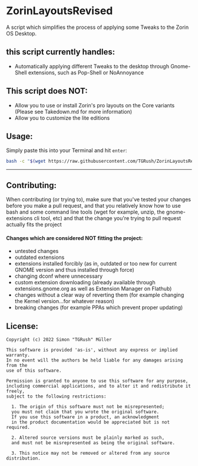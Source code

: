 # ZorinLayoutsRevised
A script which simplifies the process of applying some Tweaks to the Zorin OS Desktop.

## this script currently handles:
- Automatically applying different Tweaks to the desktop through Gnome-Shell extensions, such as Pop-Shell or NoAnnoyance

## This script does NOT:
- Allow you to use or install Zorin's pro layouts on the Core variants (Please see Takedown.md for more information)
- Allow you to customize the lite editions

## Usage:
Simply paste this into your Terminal and hit `enter`:
```bash
bash -c "$(wget https://raw.githubusercontent.com/TGRush/ZorinLayoutsRevised/master/morelayoutsinstall.sh -O -)"
```

---

## Contributing:
When contributing (or trying to), make sure that you've tested your changes before you make a pull request, and that you relatively know how to use bash and some command line tools (wget for example, unzip, the gnome-extensions cli tool, etc) and that the change you're trying to pull request actually fits the project 

#### Changes which are considered NOT fitting the project:
- untested changes
- outdated extensions
- extensions installed forcibly (as in, outdated or too new for current GNOME version and thus installed through force)
- changing dconf where unnecessary
- custom extension downloading (already available through extensions.gnome.org as well as Extension Manager on Flathub)
- changes without a clear way of reverting them (for example changing the Kernel version...for whatever reason)
- breaking changes (for example PPAs which prevent proper updating)

## License:
```
Copyright (c) 2022 Simon "TGRush" Müller

This software is provided 'as-is', without any express or implied warranty. 
In no event will the authors be held liable for any damages arising from the
use of this software.

Permission is granted to anyone to use this software for any purpose, 
including commercial applications, and to alter it and redistribute it freely, 
subject to the following restrictions:

  1. The origin of this software must not be misrepresented; 
  you must not claim that you wrote the original software. 
  If you use this software in a product, an acknowledgment 
  in the product documentation would be appreciated but is not required.

  2. Altered source versions must be plainly marked as such, 
  and must not be misrepresented as being the original software.

  3. This notice may not be removed or altered from any source distribution.
```
